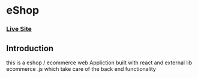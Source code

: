 # eShop
### [Live Site](https://e-shop-store.netlify.app/)


## Introduction

this is a eshop / ecommerce web Appliction built with react and external lib ecommerce
.js which take care of the back end functionality
